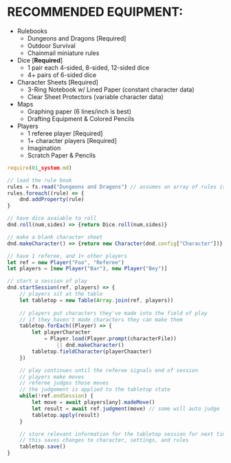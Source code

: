 # RECOMMENDED EQUIPMENT:
* Rulebooks
    * Dungeons and Dragons [Required]
    * Outdoor Survival 
    * Chainmail miniature rules
* Dice [__Required__]
    * 1 pair each 4-sided, 8-sided, 12-sided dice
    * 4+ pairs of 6-sided dice
* Character Sheets [Required]
    * 3-Ring Notebook w/ Lined Paper (constant character data)
    * Clear Sheet Protectors         (variable character data)
* Maps
    * Graphing paper (6 lines/inch is best)
    * Drafting Equipment & Colored Pencils
* Players
    * 1 referee player [Required]
    * 1+ character players [Required]
    * Imagination
    * Scratch Paper & Pencils

```javascript
require(01_system.md)

// load the rule book
rules = fs.read("Dungeons and Dragons") // assumes an array of rules is read and added as properties
rules.foreach((rule) => {
    dnd.addProperty(rule)
}

// have dice avaiable to roll
dnd.roll(num,sides) => {return Dice.roll(num,sides)}

// make a blank character sheet
dnd.makeCharacter() => {return new Character(dnd.config["Character"])}

// have 1 referee, and 1+ other players
let ref = new Player("Foo", "Referee")
let players = [new Player("Bar"), new Player("Bey")]

// start a session of play
dnd.startSession(ref, players) => {
    // players sit at the table
    let tabletop = new Table(Array.join(ref, players))
    
    // players put characters they've made into the field of play
    // if they haven't made characters they can make them
    tabletop.forEach((Player) => {
        let playerCharacter 
            = Player.load(Player.prompt(characterFile)) 
                || dnd.makeCharacter()
        tabletop.fieldCharacter(playerChaacter)
    })

    // play continues until the referee signals end of session
    // players make moves
    // referee judges those moves
    // the judgement is applied to the tabletop state
    while(!ref.endSession) {
        let move = await players[any].madeMove()
        let result = await ref.judgment(move) // some will auto judge 
        tabletop.apply(result)
    }

    // store relevant information for the tabletop session for next time
    // this saves changes to character, settings, and rules
    tabletop.save()
}
```